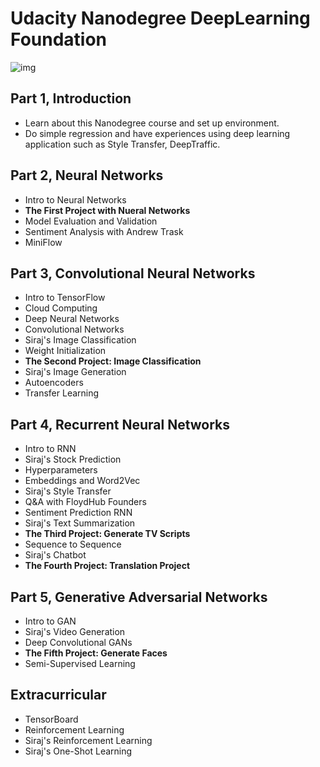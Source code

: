 # Udacity Nanodegree DeepLearning Foundation

![img](http://1onjea25cyhx3uvxgs4vu325.wpengine.netdna-cdn.com/wp-content/uploads/2017/01/blog-1.jpg)

## Part 1, Introduction

- Learn about this Nanodegree course and set up environment.
- Do simple regression and have experiences using deep learning application such as Style Transfer, DeepTraffic.

## Part 2, Neural Networks

- Intro to Neural Networks
- **The First Project with Nueral Networks**
- Model Evaluation and Validation
- Sentiment Analysis with Andrew Trask
- MiniFlow

## Part 3, Convolutional Neural Networks

- Intro to TensorFlow
- Cloud Computing
- Deep Neural Networks
- Convolutional Networks
- Siraj's Image Classification
- Weight Initialization
- **The Second Project: Image Classification**
- Siraj's Image Generation
- Autoencoders
- Transfer Learning

## Part 4, Recurrent Neural Networks

- Intro to RNN
- Siraj's Stock Prediction
- Hyperparameters
- Embeddings and Word2Vec
- Siraj's Style Transfer
- Q&A with FloydHub Founders
- Sentiment Prediction RNN
- Siraj's Text Summarization
- **The Third Project: Generate TV Scripts**
- Sequence to Sequence
- Siraj's Chatbot
- **The Fourth Project: Translation Project**

## Part 5, Generative Adversarial Networks

- Intro to GAN
- Siraj's Video Generation
- Deep Convolutional GANs
- **The Fifth Project: Generate Faces**
- Semi-Supervised Learning

## Extracurricular

- TensorBoard
- Reinforcement Learning
- Siraj's Reinforcement Learning
- Siraj's One-Shot Learning

